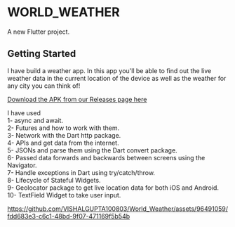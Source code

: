 # WORLD_WEATHER

A new Flutter project.

## Getting Started

I have build a weather app. In this app you'll be able to find out the live weather data in the current location of the device as well as the weather for any city you can think of!



[Download the APK from our Releases page here](https://github.com/VISHALGUPTA100803/World_Weather/releases/tag/v1.0.0)





I have used <br>
1- async and await. <br>
2- Futures and how to work with them.  <br>
3- Network with the Dart http package.  <br>
4- APIs and  get data from the internet.  <br>
5- JSONs and parse them using the Dart convert package.  <br>
6- Passed data forwards and backwards between screens using the Navigator.  <br>
7- Handle exceptions in Dart using try/catch/throw.  <br>
8- Lifecycle of Stateful Widgets.  <br>
9- Geolocator package to get live location data for both iOS and Android.  <br>
10- TextField Widget to take user input.  <br>

https://github.com/VISHALGUPTA100803/World_Weather/assets/96491059/fdd683e3-c6c1-48bd-9f07-471169f5b54b








